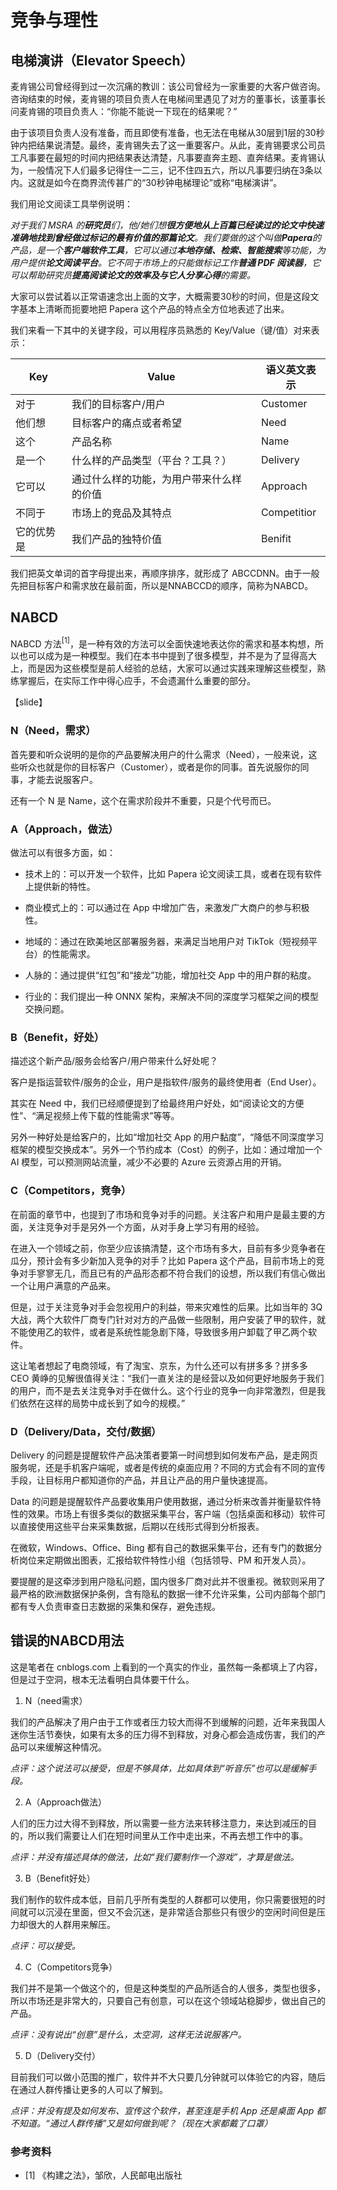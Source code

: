 # 竞争与理性

## 电梯演讲（Elevator Speech）

麦肯锡公司曾经得到过一次沉痛的教训：该公司曾经为一家重要的大客户做咨询。咨询结束的时候，麦肯锡的项目负责人在电梯间里遇见了对方的董事长，该董事长问麦肯锡的项目负责人：“你能不能说一下现在的结果呢？”

由于该项目负责人没有准备，而且即使有准备，也无法在电梯从30层到1层的30秒钟内把结果说清楚。最终，麦肯锡失去了这一重要客户。从此，麦肯锡要求公司员工凡事要在最短的时间内把结果表达清楚，凡事要直奔主题、直奔结果。麦肯锡认为，一般情况下人们最多记得住一二三，记不住四五六，所以凡事要归纳在3条以内。这就是如今在商界流传甚广的“30秒钟电梯理论”或称“电梯演讲”。

我们用论文阅读工具举例说明：

*对于我们 MSRA 的**研究员**们，他/她们想**很方便地从上百篇已经读过的论文中快速准确地找到曾经做过标记的最有价值的那篇论文**。我们要做的这个叫做**Papera**的产品，是一个**客户端软件工具**，它可以通过**本地存储、检索、智能搜索**等功能，为用户提供**论文阅读平台**。它不同于市场上的只能做标记工作**普通 PDF 阅读器**，它可以帮助研究员**提高阅读论文的效率及与它人分享心得**的需要。*

大家可以尝试着以正常语速念出上面的文字，大概需要30秒的时间，但是这段文字基本上清晰而扼要地把 Papera 这个产品的特点全方位地表述了出来。

我们来看一下其中的关键字段，可以用程序员熟悉的 Key/Value（键/值）对来表示：

|Key|Value|语义英文表示|
|--|--|--|
|对于|我们的目标客户/用户|Customer|
|他们想|目标客户的痛点或者希望|Need|
|这个|产品名称|Name|
|是一个|什么样的产品类型（平台？工具？）|Delivery|
|它可以|通过什么样的功能，为用户带来什么样的价值|Approach|
|不同于|市场上的竞品及其特点|Competitior|
|它的优势是|我们产品的独特价值|Benifit|

我们把英文单词的首字母提出来，再顺序排序，就形成了 ABCCDNN。由于一般先把目标客户和需求放在最前面，所以是NNABCCD的顺序，简称为NABCD。

## NABCD

NABCD 方法$^{[1]}$，是一种有效的方法可以全面快速地表达你的需求和基本构想，所以也可以成为是一种模型。我们在本书中提到了很多模型，并不是为了显得高大上，而是因为这些模型是前人经验的总结，大家可以通过实践来理解这些模型，熟练掌握后，在实际工作中得心应手，不会遗漏什么重要的部分。

【slide】

### N（Need，需求）

首先要和听众说明的是你的产品要解决用户的什么需求（Need），一般来说，这些听众也就是你的目标客户（Customer），或者是你的同事。首先说服你的同事，才能去说服客户。

还有一个 N 是 Name，这个在需求阶段并不重要，只是个代号而已。

### A（Approach，做法）

做法可以有很多方面，如：

- 技术上的：可以开发一个软件，比如 Papera 论文阅读工具，或者在现有软件上提供新的特性。
  
- 商业模式上的：可以通过在 App 中增加广告，来激发广大商户的参与积极性。
  
- 地域的：通过在欧美地区部署服务器，来满足当地用户对 TikTok（短视频平台）的性能需求。
  
- 人脉的：通过提供“红包”和“接龙”功能，增加社交 App 中的用户群的粘度。
  
- 行业的：我们提出一种 ONNX 架构，来解决不同的深度学习框架之间的模型交换问题。

### B（Benefit，好处）

描述这个新产品/服务会给客户/用户带来什么好处呢？

客户是指运营软件/服务的企业，用户是指软件/服务的最终使用者（End User）。

其实在 Need 中，我们已经顺便提到了给最终用户好处，如“阅读论文的方便性”、“满足视频上传下载的性能需求”等等。

另外一种好处是给客户的，比如“增加社交 App 的用户黏度”，“降低不同深度学习框架的模型交换成本”。另外一个节约成本（Cost）的例子，比如：通过增加一个 AI 模型，可以预测网站流量，减少不必要的 Azure 云资源占用的开销。

### C（Competitors，竞争）

在前面的章节中，也提到了市场和竞争对手的问题。关注客户和用户是最主要的方面，关注竞争对手是另外一个方面，从对手身上学习有用的经验。

在进入一个领域之前，你至少应该搞清楚，这个市场有多大，目前有多少竞争者在瓜分，预计会有多少新加入竞争的对手？比如 Papera 这个产品，目前市场上的竞争对手寥寥无几，而且已有的产品形态都不符合我们的设想，所以我们有信心做出一个让用户满意的产品来。

但是，过于关注竞争对手会忽视用户的利益，带来灾难性的后果。比如当年的 3Q 大战，两个大软件厂商专门针对对方的产品做一些限制，用户安装了甲的软件，就不能使用乙的软件，或者是系统性能急剧下降，导致很多用户卸载了甲乙两个软件。

这让笔者想起了电商领域，有了淘宝、京东，为什么还可以有拼多多？拼多多 CEO 黄峥的见解很值得关注：“我们一直关注的是经营以及如何更好地服务于我们的用户，而不是去关注竞争对手在做什么。这个行业的竞争一向非常激烈，但是我们依然在这样的局势中成长到了如今的规模。”

### D（Delivery/Data，交付/数据）

Delivery 的问题是提醒软件产品决策者要第一时间想到如何发布产品，是走网页服务呢，还是手机客户端呢，或者是传统的桌面应用？不同的方式会有不同的宣传手段，让目标用户都知道你的产品，并且让产品的用户量快速提高。

Data 的问题是提醒软件产品要收集用户使用数据，通过分析来改善并衡量软件特性的效果。市场上有很多类似的数据采集平台，客户端（包括桌面和移动）软件可以直接使用这些平台来采集数据，后期以在线形式得到分析报表。

在微软，Windows、Office、Bing 都有自己的数据采集平台，还有专门的数据分析岗位来定期做出图表，汇报给软件特性小组（包括领导、PM 和开发人员）。

要提醒的是这牵涉到用户隐私问题，国内很多厂商对此并不很重视。微软则采用了最严格的欧洲数据保护条例，含有隐私的数据一律不允许采集，公司内部每个部门都有专人负责审查日志数据的采集和保存，避免违规。


## 错误的NABCD用法

这是笔者在 cnblogs.com 上看到的一个真实的作业，虽然每一条都填上了内容，但是过于空洞，根本无法看明白具体要干什么。

1. N（need需求）

我们的产品解决了用户由于工作或者压力较大而得不到缓解的问题，近年来我国人迷你生活节奏快，如果有太多的压力得不到释放，对身心都会造成伤害，我们的产品可以来缓解这种情况。

*点评：这个说法可以接受，但是不够具体，比如具体到“听音乐”也可以是缓解手段。*

2. A（Approach做法）

人们的压力过大得不到释放，所以需要一些方法来转移注意力，来达到减压的目的，所以我们需要让人们在短时间里从工作中走出来，不再去想工作中的事。

*点评：并没有描述具体的做法，比如“我们要制作一个游戏”，才算是做法。*

3. B（Benefit好处）

我们制作的软件成本低，目前几乎所有类型的人群都可以使用，你只需要很短的时间就可以沉浸在里面，但又不会沉迷，是非常适合那些只有很少的空闲时间但是压力却很大的人群用来解压。

*点评：可以接受。*

4. C（Competitors竞争）

我们并不是第一个做这个的，但是这种类型的产品所适合的人很多，类型也很多，所以市场还是非常大的，只要自己有创意，可以在这个领域站稳脚步，做出自己的产品。

*点评：没有说出“创意”是什么，太空洞，这样无法说服客户。*

5. D（Delivery交付）

目前我们可以做小范围的推广，软件并不大只要几分钟就可以体验它的内容，随后在通过人群传播让更多的人可以了解到。

*点评：并没有提及如何发布、宣传这个软件，甚至连是手机 App 还是桌面 App 都不知道。“通过人群传播”又是如何做到呢？（现在大家都戴了口罩）*

### 参考资料

- [1] 《构建之法》，邹欣，人民邮电出版社
